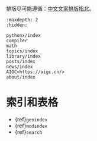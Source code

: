```{include} ../README.md
```

排版尽可能遵循：[中文文案排版指北](https://github.com/sparanoid/chinese-copywriting-guidelines)。

```{toctree}
:maxdepth: 2
:hidden:

pythonx/index
compiler
math
topics/index
library/index
posts/index
news/index
AIGC<https://aigc.cn/>
about/index
```

# 索引和表格

* {ref}`genindex`
* {ref}`modindex`
* {ref}`search`
